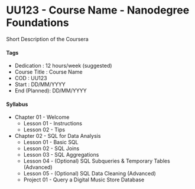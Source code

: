 # UU123 - Course Name - Nanodegree Foundations

Short Description of the Coursera

#### Tags

* Dedication   : 12 hours/week (suggested)
* Course Title : Course Name
* COD          : UU123
* Start        : DD/MM/YYYY
* End (Planned): DD/MM/YYYY

#### Syllabus

* Chapter 01 - Welcome
    * Lesson 01 - Instructions
    * Lesson 02 - Tips
* Chapter 02 - SQL for Data Analysis
    * Lesson 01 - Basic SQL
    * Lesson 02 - SQL Joins
    * Lesson 03 - SQL Aggregations
    * Lesson 04 - (Optional) SQL Subqueries & Temporary Tables (Advanced)
    * Lesson 05 - (Optional) SQL Data Cleaning (Advanced)
    * Project 01 - Query a Digital Music Store Database
